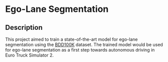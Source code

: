# Ego-Lane Segmentation
## Description
This project aimed to train a state-of-the-art model for ego-lane segmentation using the [BDD100K](https://bdd-data.berkeley.edu/) dataset. The trained model would be used for ego-lane segmentation as a first step towards autonomous driving in Euro Truck Simulator 2.
